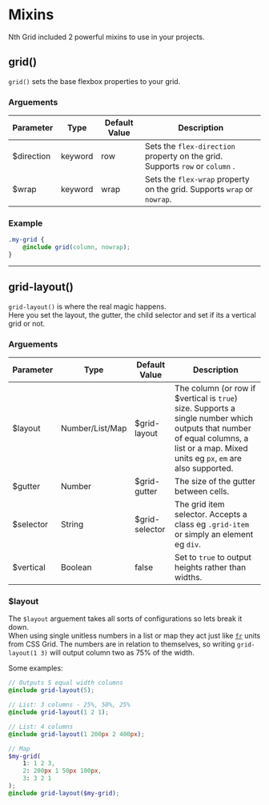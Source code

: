 # Mixins

Nth Grid included 2 powerful mixins to use in your projects.

## grid()

`grid()` sets the base flexbox properties to your grid.

### Arguements

| Parameter  | Type    | Default Value | Description                                                                  |
|------------|---------|---------------|------------------------------------------------------------------------------|
| $direction | keyword | row           | Sets the `flex-direction` property on the grid. Supports `row` or `column` . |
| $wrap      | keyword | wrap          | Sets the `flex-wrap` property on the grid. Supports `wrap` or `nowrap`.      |

### Example
```scss
.my-grid {
    @include grid(column, nowrap);
}
```
---

## grid-layout()

`grid-layout()` is where the real magic happens.  
Here you set the layout, the gutter, the child selector and set if its a vertical grid or not.

### Arguements

| Parameter  | Type            | Default Value  | Description                                                                  |
|------------|-----------------|----------------|------------------------------------------------------------------------------|
| $layout    | Number/List/Map | $grid-layout   | The column (or row if $vertical is `true`) size. Supports a single number which outputs that number of equal columns, a list or a map. Mixed units eg `px`, `em` are also supported. |
| $gutter    | Number          | $grid-gutter   | The size of the gutter between cells. |
| $selector  | String          | $grid-selector | The grid item selector. Accepts a class eg `.grid-item` or simply an element eg `div`. |
| $vertical  | Boolean         | false          | Set to `true` to output heights rather than widths. |

### $layout

The `$layout` arguement takes all sorts of configurations so lets break it down.  
When using single unitless numbers in a list or map they act just like [`fr`](https://developer.mozilla.org/en-US/docs/Web/CSS/CSS_Grid_Layout/Basic_Concepts_of_Grid_Layout#The_fr_Unit) units from CSS Grid. The numbers are in relation to themselves, so writing `grid-layout(1 3)` will output column two as 75% of the width.

Some examples:

```scss
// Outputs 5 equal width columns
@include grid-layout(5);

// List: 3 columns - 25%, 50%, 25%
@include grid-layout(1 2 1);

// List: 4 columns
@include grid-layout(1 200px 2 400px);

// Map
$my-grid(
    1: 1 2 3,
    2: 200px 1 50px 100px,
    3: 3 2 1
);
@include grid-layout($my-grid);
```